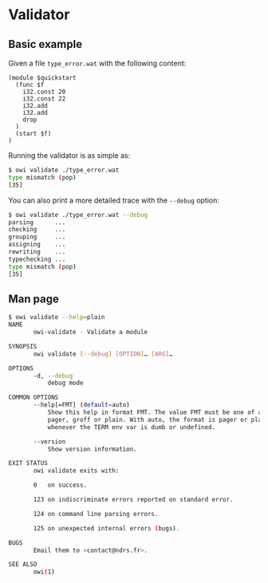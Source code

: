 # Validator

## Basic example

Given a file `type_error.wat` with the following content:

<!-- $MDX file=type_error.wat -->
```wat
(module $quickstart
  (func $f
    i32.const 20
    i32.const 22
    i32.add
    i32.add
    drop
  )
  (start $f)
)
```

Running the validator is as simple as:

```sh
$ owi validate ./type_error.wat
type mismatch (pop)
[35]
```

You can also print a more detailed trace with the `--debug` option:

```sh
$ owi validate ./type_error.wat --debug
parsing      ...
checking     ...
grouping     ...
assigning    ...
rewriting    ...
typechecking ...
type mismatch (pop)
[35]
```

## Man page

```sh
$ owi validate --help=plain
NAME
       owi-validate - Validate a module

SYNOPSIS
       owi validate [--debug] [OPTION]… [ARG]…

OPTIONS
       -d, --debug
           debug mode

COMMON OPTIONS
       --help[=FMT] (default=auto)
           Show this help in format FMT. The value FMT must be one of auto,
           pager, groff or plain. With auto, the format is pager or plain
           whenever the TERM env var is dumb or undefined.

       --version
           Show version information.

EXIT STATUS
       owi validate exits with:

       0   on success.

       123 on indiscriminate errors reported on standard error.

       124 on command line parsing errors.

       125 on unexpected internal errors (bugs).

BUGS
       Email them to <contact@ndrs.fr>.

SEE ALSO
       owi(1)

```
